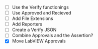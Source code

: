 - [ ] Use the Verify functionings
- [ ] Use Approved and Recieved
- [ ] Add File Extensions
- [ ] Add Reporters
- [ ] Create a Verify JSON
- [ ] Combine Approvals and the Assertion?
- [x] Move LabVIEW Approvals

